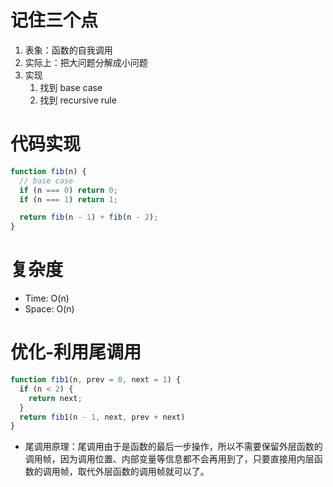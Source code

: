 # 记住三个点

1. 表象：函数的自我调用
2. 实际上：把大问题分解成小问题
3. 实现
   1. 找到 base case
   2. 找到 recursive rule


# 代码实现

```js
function fib(n) {
  // base case
  if (n === 0) return 0;
  if (n === 1) return 1;

  return fib(n - 1) + fib(n - 2);
}
```

# 复杂度
- Time: O(n)
- Space: O(n)


# 优化-利用尾调用

```js
function fib1(n, prev = 0, next = 1) {
  if (n < 2) {
    return next;
  }
  return fib1(n - 1, next, prev + next)
}
```
- 尾调用原理：尾调用由于是函数的最后一步操作，所以不需要保留外层函数的调用帧，因为调用位置、内部变量等信息都不会再用到了，只要直接用内层函数的调用帧，取代外层函数的调用帧就可以了。